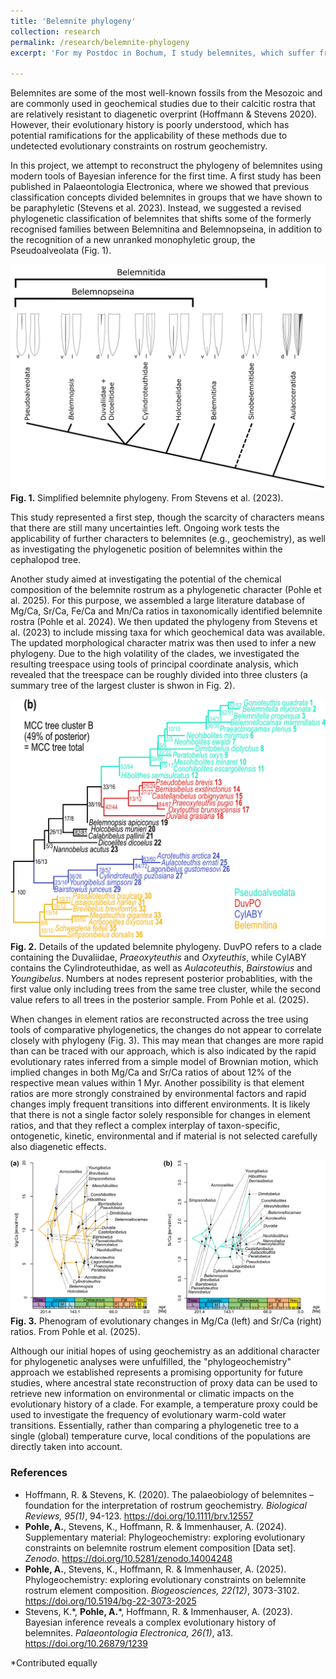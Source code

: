 ```yaml
---
title: 'Belemnite phylogeny'
collection: research
permalink: /research/belemnite-phylogeny
excerpt: 'For my Postdoc in Bochum, I study belemnites, which suffer from similar problems as other groups of fossil cephalopods in that phylogenetic methods are rarely applied. The goal of this project is to better understand the evolutionary relationships of belemnites and their relationships to other coleoids based on modern quantitative methods.'

---
```


Belemnites are some of the most well-known fossils from the Mesozoic and are commonly used in geochemical studies due to their calcitic rostra that are relatively resistant to diagenetic overprint (Hoffmann & Stevens 2020). However, their evolutionary history is poorly understood, which has potential ramifications for the applicability of these methods due to undetected evolutionary constraints on rostrum geochemistry.

In this project, we attempt to reconstruct the phylogeny of belemnites using modern tools of Bayesian inference for the first time. A first study has been published in Palaeontologia Electronica, where we showed that previous classification concepts divided belemnites in groups that we have shown to be paraphyletic (Stevens et al. 2023). Instead, we suggested a revised phylogenetic classification of belemnites that shifts some of the formerly recognised families between Belemnitina and Belemnopseina, in addition to the recognition of a new unranked monophyletic group, the Pseudoalveolata (Fig. 1).

![Belemnite phylogeny](/images/belemnite-phylo.png)
**Fig. 1.** Simplified belemnite phylogeny. From Stevens et al. (2023).

This study represented a first step, though the scarcity of characters means that there are still many uncertainties left. Ongoing work tests the applicability of further characters to belemnites (e.g., geochemistry), as well as investigating the phylogenetic position of belemnites within the cephalopod tree.

Another study aimed at investigating the potential of the chemical composition of the belemnite rostrum as a phylogenetic character (Pohle et al. 2025). For this purpose, we assembled a large literature database of Mg/Ca, Sr/Ca, Fe/Ca and Mn/Ca ratios in taxonomically identified belemnite rostra (Pohle et al. 2024). We then updated the phylogeny from Stevens et al. (2023) to include missing taxa for which geochemical data was available. The updated morphological character matrix was then used to infer a new phylogeny. Due to the high volatility of the clades, we investigated the resulting treespace using tools of principal coordinate analysis, which revealed that the treespace can be roughly divided into three clusters (a summary tree of the largest cluster is shwon in Fig. 2).

![Detailed belemnite phylogeny](/images/belemnite-phylo2.png)
**Fig. 2.** Details of the updated belemnite phylogeny. DuvPO refers to a clade containing the Duvaliidae, *Praeoxyteuthis* and *Oxyteuthis*, while CylABY contains the Cylindroteuthidae, as well as *Aulacoteuthis*, *Bairstowius* and *Youngibelus*. Numbers at nodes represent posterior probablities, with the first value only including trees from the same tree cluster, while the second value refers to all trees in the posterior sample. From Pohle et al. (2025).

When changes in element ratios are reconstructed across the tree using tools of comparative phylogenetics, the changes do not appear to correlate closely with phylogeny (Fig. 3). This may mean that changes are more rapid than can be traced with our approach, which is also indicated by the rapid evolutionary rates inferred from a simple model of Brownian motion, which implied changes in both Mg/Ca and Sr/Ca ratios of about 12% of the respective mean values within 1 Myr. Another possibility is that element ratios are more strongly constrained by environmental factors and rapid changes imply frequent transitions into different environments. It is likely that there is not a single factor solely responsible for changes in element ratios, and that they reflect a complex interplay of taxon-specific, ontogenetic, kinetic, environmental and if material is not selected carefully also diagenetic effects.

![Belemnite phylogeochemistry](/images/phylogeochemistry.png)
**Fig. 3.** Phenogram of evolutionary changes in Mg/Ca (left) and Sr/Ca (right) ratios. From Pohle et al. (2025).

Although our initial hopes of using geochemistry as an additional character for phylogenetic analyses were unfulfilled, the "phylogeochemistry" approach we established represents a promising opportunity for future studies, where ancestral state reconstruction of proxy data can be used to retrieve new information on environmental or climatic impacts on the evolutionary history of a clade. For example, a temperature proxy could be used to investigate the frequency of evolutionary warm-cold water transitions. Essentially, rather than comparing a phylogenetic tree to a single (global) temperature curve, local conditions of the populations are directly taken into account.

### References
- Hoffmann, R. & Stevens, K. (2020). The palaeobiology of belemnites – foundation for the interpretation of rostrum geochemistry. *Biological Reviews, 95(1)*, 94-123. <https://doi.org/10.1111/brv.12557>
- **Pohle, A.**, Stevens, K., Hoffmann, R. & Immenhauser, A. (2024). Supplementary material: Phylogeochemistry: exploring evolutionary constraints on belemnite rostrum element composition [Data set]. *Zenodo*. <https://doi.org/10.5281/zenodo.14004248>
- **Pohle, A.**, Stevens, K., Hoffmann, R. & Immenhauser, A. (2025). Phylogeochemistry: exploring evolutionary constraints on belemnite rostrum element composition. *Biogeosciences, 22(12)*, 3073-3102. <https://doi.org/10.5194/bg-22-3073-2025>
- Stevens, K.\*, **Pohle, A.**\*, Hoffmann, R. & Immenhauser, A. (2023). Bayesian inference reveals a complex evolutionary history of belemnites. *Palaeontologia Electronica, 26(1)*, a13. <https://doi.org/10.26879/1239>

\*Contributed equally